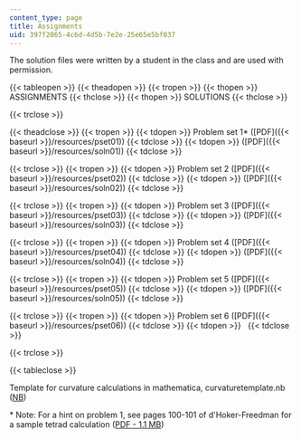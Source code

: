 ```yaml
---
content_type: page
title: Assignments
uid: 397f2065-4c6d-4d5b-7e2e-25e65e5bf037
---
```


The solution files were written by a student in the class and are used with permission.

{{< tableopen >}}
{{< theadopen >}}
{{< tropen >}}
{{< thopen >}}
ASSIGNMENTS
{{< thclose >}}
{{< thopen >}}
SOLUTIONS
{{< thclose >}}

{{< trclose >}}

{{< theadclose >}}
{{< tropen >}}
{{< tdopen >}}
Problem set 1\* ([PDF]({{< baseurl >}}/resources/pset01))
{{< tdclose >}}
{{< tdopen >}}
([PDF]({{< baseurl >}}/resources/soln01))
{{< tdclose >}}

{{< trclose >}}
{{< tropen >}}
{{< tdopen >}}
Problem set 2 ([PDF]({{< baseurl >}}/resources/pset02))
{{< tdclose >}}
{{< tdopen >}}
([PDF]({{< baseurl >}}/resources/soln02))
{{< tdclose >}}

{{< trclose >}}
{{< tropen >}}
{{< tdopen >}}
Problem set 3 ([PDF]({{< baseurl >}}/resources/pset03))
{{< tdclose >}}
{{< tdopen >}}
([PDF]({{< baseurl >}}/resources/soln03))
{{< tdclose >}}

{{< trclose >}}
{{< tropen >}}
{{< tdopen >}}
Problem set 4 ([PDF]({{< baseurl >}}/resources/pset04))
{{< tdclose >}}
{{< tdopen >}}
([PDF]({{< baseurl >}}/resources/soln04))
{{< tdclose >}}

{{< trclose >}}
{{< tropen >}}
{{< tdopen >}}
Problem set 5 ([PDF]({{< baseurl >}}/resources/pset05))
{{< tdclose >}}
{{< tdopen >}}
([PDF]({{< baseurl >}}/resources/soln05))
{{< tdclose >}}

{{< trclose >}}
{{< tropen >}}
{{< tdopen >}}
Problem set 6 ([PDF]({{< baseurl >}}/resources/pset06))
{{< tdclose >}}
{{< tdopen >}}
 
{{< tdclose >}}

{{< trclose >}}

{{< tableclose >}}

Template for curvature calculations in mathematica, curvaturetemplate.nb ([NB](/courses/physics/8-821-string-theory-fall-2008/assignments/curvaturetemplate.nb))

\* Note: For a hint on problem 1, see pages 100-101 of d'Hoker-Freedman for a sample tetrad calculation ([PDF - 1.1 MB](http://arxiv.org/PS_cache/hep-th/pdf/0201/0201253v2.pdf))